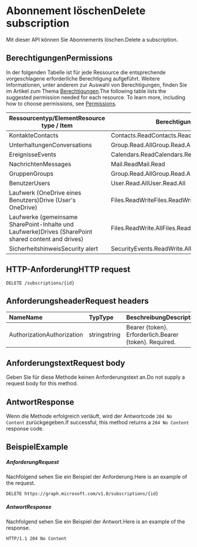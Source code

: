 # <a name="delete-subscription"></a><span data-ttu-id="68cd2-101">Abonnement löschen</span><span class="sxs-lookup"><span data-stu-id="68cd2-101">Delete subscription</span></span>

<span data-ttu-id="68cd2-102">Mit dieser API können Sie Abonnements löschen.</span><span class="sxs-lookup"><span data-stu-id="68cd2-102">Delete a subscription.</span></span>

## <a name="permissions"></a><span data-ttu-id="68cd2-103">Berechtigungen</span><span class="sxs-lookup"><span data-stu-id="68cd2-103">Permissions</span></span>

<span data-ttu-id="68cd2-p101">In der folgenden Tabelle ist für jede Ressource die entsprechende vorgeschlagene erforderliche Berechtigung aufgeführt. Weitere Informationen, unter anderem zur Auswahl von Berechtigungen, finden Sie im Artikel zum Thema [Berechtigungen](../../../concepts/permissions_reference.md).</span><span class="sxs-lookup"><span data-stu-id="68cd2-p101">The following table lists the suggested permission needed for each resource. To learn more, including how to choose permissions, see [Permissions](../../../concepts/permissions_reference.md).</span></span>

| <span data-ttu-id="68cd2-106">Ressourcentyp/Element</span><span class="sxs-lookup"><span data-stu-id="68cd2-106">Resource type / Item</span></span>        | <span data-ttu-id="68cd2-107">Berechtigung</span><span class="sxs-lookup"><span data-stu-id="68cd2-107">Permission</span></span>          |
|-----------------------------|---------------------|
| <span data-ttu-id="68cd2-108">Kontakte</span><span class="sxs-lookup"><span data-stu-id="68cd2-108">Contacts</span></span>                    | <span data-ttu-id="68cd2-109">Contacts.Read</span><span class="sxs-lookup"><span data-stu-id="68cd2-109">Contacts.Read</span></span>       |
| <span data-ttu-id="68cd2-110">Unterhaltungen</span><span class="sxs-lookup"><span data-stu-id="68cd2-110">Conversations</span></span>               | <span data-ttu-id="68cd2-111">Group.Read.All</span><span class="sxs-lookup"><span data-stu-id="68cd2-111">Group.Read.All</span></span>      |
| <span data-ttu-id="68cd2-112">Ereignisse</span><span class="sxs-lookup"><span data-stu-id="68cd2-112">Events</span></span>                      | <span data-ttu-id="68cd2-113">Calendars.Read</span><span class="sxs-lookup"><span data-stu-id="68cd2-113">Calendars.Read</span></span>      |
| <span data-ttu-id="68cd2-114">Nachrichten</span><span class="sxs-lookup"><span data-stu-id="68cd2-114">Messages</span></span>                    | <span data-ttu-id="68cd2-115">Mail.Read</span><span class="sxs-lookup"><span data-stu-id="68cd2-115">Mail.Read</span></span>           |
| <span data-ttu-id="68cd2-116">Gruppen</span><span class="sxs-lookup"><span data-stu-id="68cd2-116">Groups</span></span>                      | <span data-ttu-id="68cd2-117">Group.Read.All</span><span class="sxs-lookup"><span data-stu-id="68cd2-117">Group.Read.All</span></span>      |
| <span data-ttu-id="68cd2-118">Benutzer</span><span class="sxs-lookup"><span data-stu-id="68cd2-118">Users</span></span>                       | <span data-ttu-id="68cd2-119">User.Read.All</span><span class="sxs-lookup"><span data-stu-id="68cd2-119">User.Read.All</span></span>       |
| <span data-ttu-id="68cd2-120">Laufwerk (OneDrive eines Benutzers)</span><span class="sxs-lookup"><span data-stu-id="68cd2-120">Drive  (User's OneDrive)</span></span>    | <span data-ttu-id="68cd2-121">Files.ReadWrite</span><span class="sxs-lookup"><span data-stu-id="68cd2-121">Files.ReadWrite</span></span>     |
| <span data-ttu-id="68cd2-122">Laufwerke (gemeinsame SharePoint-Inhalte und Laufwerke)</span><span class="sxs-lookup"><span data-stu-id="68cd2-122">Drives (SharePoint shared content and drives)</span></span> | <span data-ttu-id="68cd2-123">Files.ReadWrite.All</span><span class="sxs-lookup"><span data-stu-id="68cd2-123">Files.ReadWrite.All</span></span> |
|<span data-ttu-id="68cd2-124">Sicherheitshinweis</span><span class="sxs-lookup"><span data-stu-id="68cd2-124">Security alert</span></span>| <span data-ttu-id="68cd2-125">SecurityEvents.ReadWrite.All</span><span class="sxs-lookup"><span data-stu-id="68cd2-125">SecurityEvents.ReadWrite.All</span></span> |

## <a name="http-request"></a><span data-ttu-id="68cd2-126">HTTP-Anforderung</span><span class="sxs-lookup"><span data-stu-id="68cd2-126">HTTP request</span></span>

<!-- { "blockType": "ignored" } -->

```http
DELETE /subscriptions/{id}
```

## <a name="request-headers"></a><span data-ttu-id="68cd2-127">Anforderungsheader</span><span class="sxs-lookup"><span data-stu-id="68cd2-127">Request headers</span></span>

| <span data-ttu-id="68cd2-128">Name</span><span class="sxs-lookup"><span data-stu-id="68cd2-128">Name</span></span>       | <span data-ttu-id="68cd2-129">Typ</span><span class="sxs-lookup"><span data-stu-id="68cd2-129">Type</span></span> | <span data-ttu-id="68cd2-130">Beschreibung</span><span class="sxs-lookup"><span data-stu-id="68cd2-130">Description</span></span>|
|:-----------|:------|:----------|
| <span data-ttu-id="68cd2-131">Authorization</span><span class="sxs-lookup"><span data-stu-id="68cd2-131">Authorization</span></span>  | <span data-ttu-id="68cd2-132">string</span><span class="sxs-lookup"><span data-stu-id="68cd2-132">string</span></span>  | <span data-ttu-id="68cd2-p102">Bearer {token}. Erforderlich.</span><span class="sxs-lookup"><span data-stu-id="68cd2-p102">Bearer {token}. Required.</span></span> |

## <a name="request-body"></a><span data-ttu-id="68cd2-135">Anforderungstext</span><span class="sxs-lookup"><span data-stu-id="68cd2-135">Request body</span></span>

<span data-ttu-id="68cd2-136">Geben Sie für diese Methode keinen Anforderungstext an.</span><span class="sxs-lookup"><span data-stu-id="68cd2-136">Do not supply a request body for this method.</span></span>

## <a name="response"></a><span data-ttu-id="68cd2-137">Antwort</span><span class="sxs-lookup"><span data-stu-id="68cd2-137">Response</span></span>

<span data-ttu-id="68cd2-138">Wenn die Methode erfolgreich verläuft, wird der Antwortcode `204 No Content` zurückgegeben.</span><span class="sxs-lookup"><span data-stu-id="68cd2-138">If successful, this method returns a `204 No Content` response code.</span></span>

## <a name="example"></a><span data-ttu-id="68cd2-139">Beispiel</span><span class="sxs-lookup"><span data-stu-id="68cd2-139">Example</span></span>

##### <a name="request"></a><span data-ttu-id="68cd2-140">Anforderung</span><span class="sxs-lookup"><span data-stu-id="68cd2-140">Request</span></span>

<span data-ttu-id="68cd2-141">Nachfolgend sehen Sie ein Beispiel der Anforderung.</span><span class="sxs-lookup"><span data-stu-id="68cd2-141">Here is an example of the request.</span></span>
<!-- {
  "blockType": "request",
  "name": "delete_subscription"
}-->

```http
DELETE https://graph.microsoft.com/v1.0/subscriptions/{id}
```

##### <a name="response"></a><span data-ttu-id="68cd2-142">Antwort</span><span class="sxs-lookup"><span data-stu-id="68cd2-142">Response</span></span>

<span data-ttu-id="68cd2-143">Nachfolgend sehen Sie ein Beispiel der Antwort.</span><span class="sxs-lookup"><span data-stu-id="68cd2-143">Here is an example of the response.</span></span>
<!-- {
  "blockType": "response",
  "truncated": false,
  "@odata.type": "microsoft.graph.subscription"
} -->

```http
HTTP/1.1 204 No Content
```

<!-- {
  "type": "#page.annotation",
  "description": "Delete subscription",
  "keywords": "",
  "section": "documentation",
  "tocPath": ""
}-->
